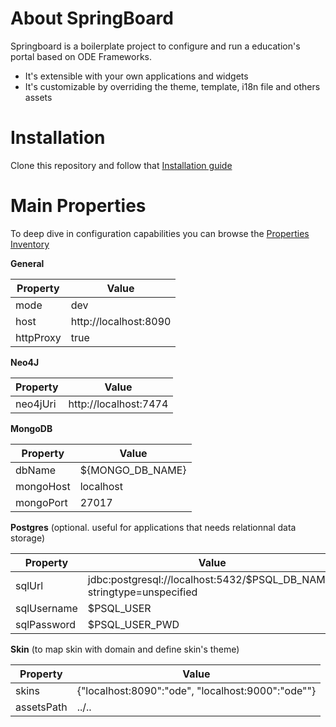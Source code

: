 # About SpringBoard

Springboard is a boilerplate project to configure and run a education's portal based on ODE Frameworks.

* It's extensible with your own applications and widgets
* It's customizable by overriding the theme, template, i18n file and others assets

# Installation 

Clone this repository and follow that [Installation guide](https://opendigitaleducation.gitbooks.io/reference-manual/content/first-steps/) 

# Main Properties

To deep dive in configuration capabilities you can browse the [Properties Inventory](https://opendigitaleducation.gitbooks.io/reference-manual/content/ops/advanced-topics/properties-inventory.html)

__General__

| Property | Value |
| -------- | ----- |
| mode      | dev |
| host      | http://localhost:8090 |
| httpProxy | true |

__Neo4J__

| Property | Value |
| -------- | ----- |
| neo4jUri | http://localhost:7474 |

__MongoDB__

| Property | Value |
| -------- | ----- |
| dbName    | ${MONGO_DB_NAME} |
| mongoHost | localhost |
| mongoPort | 27017 |

__Postgres__ (optional. useful for applications that needs relationnal data storage)

| Property | Value |
| -------- | ----- |
| sqlUrl      | jdbc:postgresql://localhost:5432/$PSQL_DB_NAME?stringtype=unspecified |
| sqlUsername | $PSQL_USER |
| sqlPassword | $PSQL_USER_PWD |

__Skin__ (to map skin with domain and define skin's theme)
    
| Property   | Value |
| ---------- | ----- |
| skins      | {"localhost:8090":"ode", "localhost:9000":"ode""} |
| assetsPath | ../.. |


